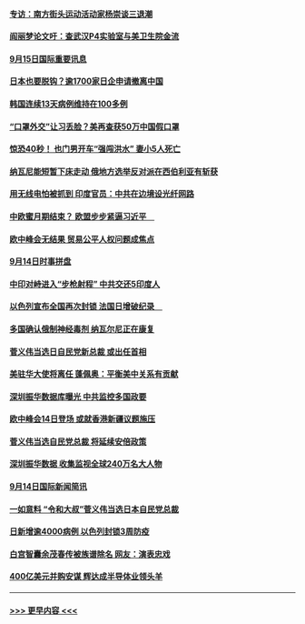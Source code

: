 #### [专访：南方街头运动活动家杨崇谈三退潮](../pages/prog202/a102941231.md?t=09151851) 
#### [阎丽梦论文吁：查武汉P4实验室与美卫生院金流](../pages/prog202/a102941204.md?t=09151851) 
#### [9月15日国际重要讯息](../pages/prog202/a102941202.md?t=09151851) 
#### [日本也要脱钩？逾1700家日企申请撤离中国](../pages/prog202/a102941168.md?t=09151851) 
#### [韩国连续13天病例维持在100多例](../pages/prog202/a102941140.md?t=09151851) 
#### [“口罩外交”让习丢脸？美再查获50万中国假口罩](../pages/prog202/a102941115.md?t=09151851) 
#### [惊恐40秒！ 也门男开车“强闯洪水” 妻小5人死亡](../pages/prog202/a102941092.md?t=09151851) 
#### [纳瓦尼能短暂下床走动 俄地方选举反对派在西伯利亚有斩获](../pages/prog202/a102941032.md?t=09151851) 
#### [用无线电怕被抓到 印度官员：中共在边境设光纤网路](../pages/prog202/a102940968.md?t=09151851) 
#### [中欧蜜月期结束？ 欧盟步步紧逼习近平　](../pages/prog202/a102940939.md?t=09151851) 
#### [欧中峰会无结果 贸易公平人权问题成焦点](../pages/prog202/a102940803.md?t=09151851) 
#### [9月14日时事拼盘](../pages/prog202/a102940814.md?t=09151851) 
#### [中印对峙进入“步枪射程” 中共交还5印度人](../pages/prog202/a102940816.md?t=09151851) 
#### [以色列宣布全国再次封锁 法国日增破纪录　](../pages/prog202/a102940561.md?t=09151851) 
#### [多国确认俄制神经毒剂 纳瓦尔尼正在康复](../pages/prog202/a102940716.md?t=09151851) 
#### [菅义伟当选日自民党新总裁 或出任首相](../pages/prog202/a102940647.md?t=09151851) 
#### [美驻华大使将离任 蓬佩奥：平衡美中关系有贡献](../pages/prog202/a102940587.md?t=09151851) 
#### [深圳振华数据库曝光 中共监控多国政要](../pages/prog202/a102940492.md?t=09151851) 
#### [欧中峰会14日登场 或就香港新疆议题施压](../pages/prog202/a102940553.md?t=09151851) 
#### [菅义伟当选自民党总裁 将延续安倍政策](../pages/prog202/a102940521.md?t=09151851) 
#### [深圳振华数据 收集监视全球240万名大人物](../pages/prog202/a102940395.md?t=09151851) 
#### [9月14日国际新闻简讯](../pages/prog202/a102940261.md?t=09151851) 
#### [一如意料 “令和大叔”菅义伟当选日本自民党总裁](../pages/prog202/a102940192.md?t=09151851) 
#### [日新增逾4000病例 以色列封锁3周防疫](../pages/prog202/a102940126.md?t=09151851) 
#### [白宫智囊余茂春传被族谱除名 网友：演表忠戏](../pages/prog202/a102940151.md?t=09151851) 
#### [400亿美元并购安谋 辉达成半导体业领头羊](../pages/prog202/a102940117.md?t=09151851) 

----
#### [ >>> 更早内容 <<< ](../indexes/prog202-earlier.md)
